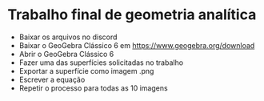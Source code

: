 # Trabalho final de geometria analítica

- Baixar os arquivos no discord
- Baixar o GeoGebra Clássico 6 em https://www.geogebra.org/download
- Abrir o GeoGebra Clássico 6
- Fazer uma das superfícies solicitadas no trabalho
- Exportar a superfície como imagem .png
- Escrever a equação
- Repetir o processo para todas as 10 imagens